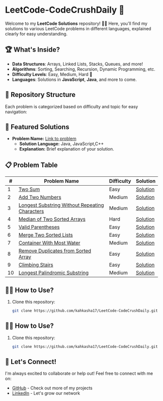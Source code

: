 # LeetCode-CodeCrushDaily 🚀

Welcome to my **LeetCode Solutions** repository! 👩‍💻 Here, you'll find my solutions to various LeetCode problems in different languages, explained clearly for easy understanding.

## 🏆 What's Inside?

- **Data Structures**: Arrays, Linked Lists, Stacks, Queues, and more!
- **Algorithms**: Sorting, Searching, Recursion, Dynamic Programming, etc.
- **Difficulty Levels**: Easy, Medium, Hard 💪
- **Languages**: Solutions in **JavaScript**, **Java**, and more to come.

## 📁 Repository Structure

Each problem is categorized based on difficulty and topic for easy navigation:

## 🌟 Featured Solutions

- **Problem Name:** [Link to problem](#)
    - **Solution Language:** Java, JavaScript,C++
    - **Explanation:** Brief explanation of your solution.

## 📋 Problem Table

| #   | Problem Name                                                                 | Difficulty | Solution |
| --- | ----------------------------------------------------------------------------- | ---------- | -------- |
| 1   | [Two Sum](https://leetcode.com/problems/two-sum/)                             | Easy       | [Solution](Solutions/0000-0099/1.%20Two%20Sum/solution.md) |
| 2   | [Add Two Numbers](https://leetcode.com/problems/add-two-numbers/)             | Medium     | [Solution](./Medium/AddTwoNumbers.md) |
| 3   | [Longest Substring Without Repeating Characters](https://leetcode.com/problems/longest-substring-without-repeating-characters/) | Medium     | [Solution](./Medium/LongestSubstring.md) |
| 4   | [Median of Two Sorted Arrays](https://leetcode.com/problems/median-of-two-sorted-arrays/) | Hard       | [Solution](./Hard/MedianOfTwoArrays.md) |
| 5   | [Valid Parentheses](https://leetcode.com/problems/valid-parentheses/)         | Easy       | [Solution](./Easy/ValidParentheses.md) |
| 6   | [Merge Two Sorted Lists](https://leetcode.com/problems/merge-two-sorted-lists/) | Easy       | [Solution](./Easy/MergeTwoSortedLists.md) |
| 7   | [Container With Most Water](https://leetcode.com/problems/container-with-most-water/) | Medium     | [Solution](./Medium/ContainerWithMostWater.md) |
| 8   | [Remove Duplicates from Sorted Array](https://leetcode.com/problems/remove-duplicates-from-sorted-array/) | Easy       | [Solution](./Easy/RemoveDuplicates.md) |
| 9   | [Climbing Stairs](https://leetcode.com/problems/climbing-stairs/)             | Easy       | [Solution](./Easy/ClimbingStairs.md) |
| 10  | [Longest Palindromic Substring](https://leetcode.com/problems/longest-palindromic-substring/) | Medium     | [Solution](./Medium/LongestPalindromicSubstring.md) |


    
## 🧑‍💻 How to Use?

1. Clone this repository:
   ```bash
   git clone https://github.com/kahkasha17/LeetCode-CodeCrushDaily.git

## 🧑‍💻 How to Use?

1. Clone this repository:
   ```bash
   git clone https://github.com/kahkasha17/LeetCode-CodeCrushDaily.git
   
## 🔗 Let's Connect!

I'm always excited to collaborate or help out! Feel free to connect with me on:

- [GitHub](https://github.com/kahkasha17) - Check out more of my projects
- [LinkedIn](https://linkedin.com/in/kahkasha1711) - Let's grow our network


